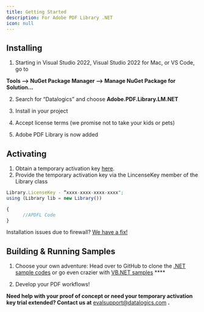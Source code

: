 ```yaml
---
title: Getting Started
description: For Adobe PDF Library .NET
icon: null
---
```


## **Installing** 

1. Starting in Visual Studio 2022, Visual Studio 2022 for Mac, or VS Code, go to 

**Tools --> NuGet Package Manager --> Manage NuGet Package for Solution...** 

2. Search for “Datalogics” and choose **Adobe.PDF.Library.LM.NET** 

3) Install in your project 

4. Accept license terms (we promise not to take your kids or pets) 

5) Adobe PDF Library is now added 

## **Activating**  

1. Obtain a temporary activation key [here](https://www.datalogics.com/pdf-sdk-free-trial). 
2. Provide the temporary activation key via the LincenseKey member of the Library class 

```js
Library.LicenseKey - “xxxx-xxxx-xxxx-xxxx"; 
using (Library lib = new Library()) 

{ 
      //APDFL Code 
}
```

Installation issues due to firewall? [We have a fix!](/adobe-pdf-library/dot-net/firewall-issues)

## **Building & Running Samples**

1. Choose your own adventure: Head over to GitHub to clone the [.NET sample codes](https://github.com/datalogics/apdfl-csharp-dotnet-samples) or go even crazier with [VB.NET samples](https://github.com/datalogics/apdfl-vb-dotnet-samples) \*\*\*\*  

2) Develop your PDF workflows!  

**Need help with your proof of concept or need your temporary activation key trial extended? Contact us at** <evalsupport@datalogics.com> **.**
